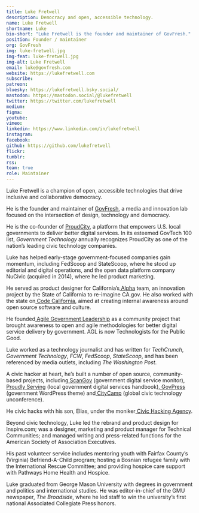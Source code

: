 ```yaml
---
title: Luke Fretwell
description: Democracy and open, accessible technology.
name: Luke Fretwell
shortname: Luke
bio-short: "Luke Fretwell is the founder and maintainer of GovFresh."
position: Founder / maintainer
org: GovFresh
img: luke-fretwell.jpg
img-feat: luke-fretwell.jpg
img-alt: Luke Fretwell
email: luke@govfresh.com
website: https://lukefretwell.com
subscribe: 
patreon: 
bluesky: https://lukefretwell.bsky.social/
mastodon: https://mastodon.social/@lukefretwell
twitter: https://twitter.com/lukefretwell
medium: 
figma: 
youtube: 
vimeo: 
linkedin: https://www.linkedin.com/in/lukefretwell
instagram: 
facebook: 
github: https://github.com/lukefretwell
flickr: 
tumblr: 
rss: 
team: true
role: Maintainer
---
```


Luke Fretwell is a champion of open, accessible technologies that drive inclusive and collaborative democracy.

He is the founder and maintainer of [GovFresh](https://govfresh.com/), a media and innovation lab focused on the intersection of design, technology and democracy.

He is the co-founder of [ProudCity](https://proudcity.com/), a platform that empowers U.S. local governments to deliver better digital services. In its esteemed GovTech 100 list, _Government Technology_ annually recognizes ProudCity as one of the nation’s leading civic technology companies.

Luke has helped early-stage government-focused companies gain momentum, including FedScoop and StateScoop, where he stood up editorial and digital operations, and the open data platform company NuCivic (acquired in 2014), where he led product marketing.

He served as product designer for California’s[ Alpha](https://lukefretwell.com/work/alphacagov) team, an innovation project by the State of California to re-imagine CA.gov. He also worked with the state on[ Code California](https://lukefretwell.com/work/code-california), aimed at creating internal awareness around open source software and culture.

He founded[ Agile Government Leadership](https://lukefretwell.com/work/agl) as a community project that brought awareness to open and agile methodologies for better digital service delivery by government. AGL is now Technologists for the Public Good.

Luke worked as a technology journalist and has written for _TechCrunch_, _Government Technology_, _FCW_, _FedScoop_, _StateScoop_, and has been referenced by media outlets, including _The Washington Post_.

A civic hacker at heart, he’s built a number of open source, community-based projects, including[ ScanGov](https://lukefretwell.com/work/scangov) (government digital service monitor),[ Proudly Serving](https://lukefretwell.com/work/proudly-serving) (local government digital services handbook),[ GovPress](https://lukefretwell.com/work/govpress) (government WordPress theme) and[ CityCamp](https://lukefretwell.com/work/citycamp) (global civic technology unconference).

He civic hacks with his son, Elias, under the moniker[ Civic Hacking Agency](https://lukefretwell.com/work/civic-hacking-agency).

Beyond civic technology, Luke led the rebrand and product design for Inspire.com; was a designer, marketing and product manager for Technical Communities; and managed writing and press-related functions for the American Society of Association Executives.

His past volunteer service includes mentoring youth with Fairfax County’s (Virginia) Befriend-A-Child program; hosting a Bosnian refugee family with the International Rescue Committee; and providing hospice care support with Pathways Home Health and Hospice.

Luke graduated from George Mason University with degrees in government and politics and international studies. He was editor-in-chief of the GMU newspaper, _The Broadside_, where he led staff to win the university’s first national Associated Collegiate Press honors.